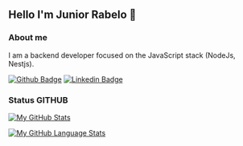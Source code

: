 ## Hello I'm Junior Rabelo 👋

### About me
I am a backend developer focused on the JavaScript stack (NodeJs, Nestjs).

[![Github Badge](https://img.shields.io/badge/-Github-000?style=flat-square&logo=Github&logoColor=white&link=https://github.com/fagnerpsantos)](https://github.com/rabelojunior105)  [![Linkedin Badge](https://img.shields.io/badge/-LinkedIn-blue?style=flat-square&logo=Linkedin&logoColor=white&link=https://www.linkedin.com/in/fagnerpsantos/)](https://www.linkedin.com/in/junior-rabelo-04b744185/) 


### Status GITHUB

[![My GitHub Stats](https://github-readme-stats.vercel.app/api/?username=RabeloJunior105&count_private=true&theme=tokyonight&showicons=true)]()

[![My GitHub Language Stats](https://github-readme-stats.vercel.app/api/top-langs/?username=RabeloJunior105&langs_count=5&theme=tokyonight)]()
